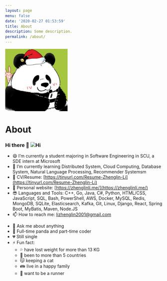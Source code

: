 ```yaml
---
layout: page
menu: false
date: '2020-02-27 01:53:59'
title: About
description: Some description.
permalink: /about/
---
```


<img class="img-rounded" src="/assets/img/uploads/profile.png" alt="" width="200">

# About

### Hi there 👋 <img src="https://emojis.slackmojis.com/emojis/images/1588866973/8934/hellokittydance.gif?1588866973" alt="Hi" width="42" />

- 😄 I’m currently a student majoring in Software Engineering in SCU, a SDE intern at Microsoft
- 🌱 I’m currently learning Distributed System, Cloud Computing, Database System, Natural Language Processing, Recommender Systemsm
- 🥳 CV/Resume: [https://tinyurl.com/Resume-Zhenglin-Li](https://tinyurl.com/Resume-Zhenglin-Li)
- 🤣 Personal website: [https://zhenglinli.me/](https://zhenglinli.me/)
- 😎 Languages and Tools: C++, Go, Java, C#, Python, HTML/CSS, JavaScript, SQL, Bash, PowerShell, AWS, Docker, MySQL, Redis, MongoDB, SQLite, Elasticsearch, Kafka, Git, Linux, Django, React, Spring Boot, MyBatis, Maven, Node.JS
- 📫 How to reach me: [lizhenglin2001@gmail.com](lizhenglin2001@gmail.com)
<!-- - 👊 Pronouns: he/him/his -->
- 💬 Ask me about anything
- 🐼 Full-time panda and part-time coder
- 💔 Still single
- ⚡ Fun fact:
  - 💦 have lost weight for more than 13 KG
  - 👀 been to more than 5 countries
  - 😽 keeping a cat
  - 👪 live in a happy family
  - 🏃 want to be a runner
